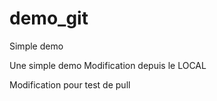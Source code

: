 # demo_git
Simple demo

Une simple demo
Modification depuis le LOCAL

Modification pour test de pull

